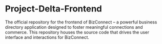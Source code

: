 # Project-Delta-Frontend
The official repository for the frontend of BizConnect – a powerful business directory application designed to foster meaningful connections and commerce. This repository houses the source code that drives the user interface and interactions for BizConnect.
